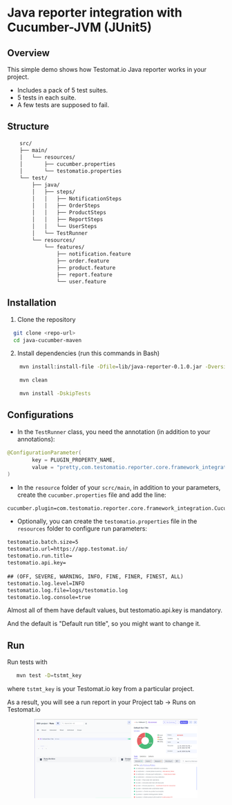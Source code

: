 # Java reporter integration with Cucumber-JVM (JUnit5)


## Overview

This simple demo shows how Testomat.io Java reporter works in your project.

- Includes a pack of 5 test suites.
- 5 tests in each suite.
- A few tests are supposed to fail.

## Structure
```
    src/
    ├── main/
    │   └── resources/
    │       ├── cucumber.properties
    │       └── testomatio.properties
    └── test/
        ├── java/
        │   ├── steps/
        │   │   ├── NotificationSteps
        │   │   ├── OrderSteps
        │   │   ├── ProductSteps
        │   │   ├── ReportSteps
        │   │   └── UserSteps
        │   └── TestRunner
        └── resources/
            └── features/
                ├── notification.feature
                ├── order.feature
                ├── product.feature
                ├── report.feature
                └── user.feature
```

## Installation

1. Clone the repository

```sh
  git clone <repo-url>
  cd java-cucumber-maven
```

2. Install dependencies (run this commands in Bash)
```sh
    mvn install:install-file -Dfile=lib/java-reporter-0.1.0.jar -Dversion=0.1.0 -Dpackaging=jar -Dgroup=com.testomatio.reporter -DartifactId=java-reporter
```
```sh
    mvn clean
```
```sh
    mvn install -DskipTests
```

## Configurations
- In the `TestRunner` class, you need the annotation (in addition to your annotations):

```java
@ConfigurationParameter(
        key = PLUGIN_PROPERTY_NAME,
        value = "pretty,com.testomatio.reporter.core.framework_integration.CucumberListener"
)
```
- In the `resource` folder of your `scrc/main`, in addition to your parameters, create the `cucumber.properties` file and add the line:
```properties
cucumber.plugin=com.testomatio.reporter.core.framework_integration.CucumberListener
```

- Optionally, you can create the `testomatio.properties` file in the `resources` folder to configure run parameters:
```properties
testomatio.batch.size=5
testomatio.url=https://app.testomat.io/
testomatio.run.title=
testomatio.api.key=

## (OFF, SEVERE, WARNING, INFO, FINE, FINER, FINEST, ALL)
testomatio.log.level=INFO
testomatio.log.file=logs/testomatio.log
testomatio.log.console=true
```
Almost all of them have default values, but testomatio.api.key is mandatory.

And the default is "Default run title", so you might want to change it.


## Run
Run tests with
```sh
   mvn test -D=tstmt_key
```
where `tstmt_key` is your Testomat.io key from a particular project.

As a result, you will see a run report in your Project tab -> Runs on Testomat.io
 
<div align="center">
  <img src="img/runReport.png" alt="demo report result png" style="max-width: 75%; max-height: 420px;">
</div>
    